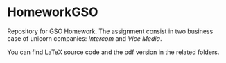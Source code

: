 # HomeworkGSO
Repository for GSO Homework.
The assignment consist in two business case of unicorn companies: _Intercom_ and _Vice Media_.

You can find LaTeX source code and the pdf version in the related folders.

